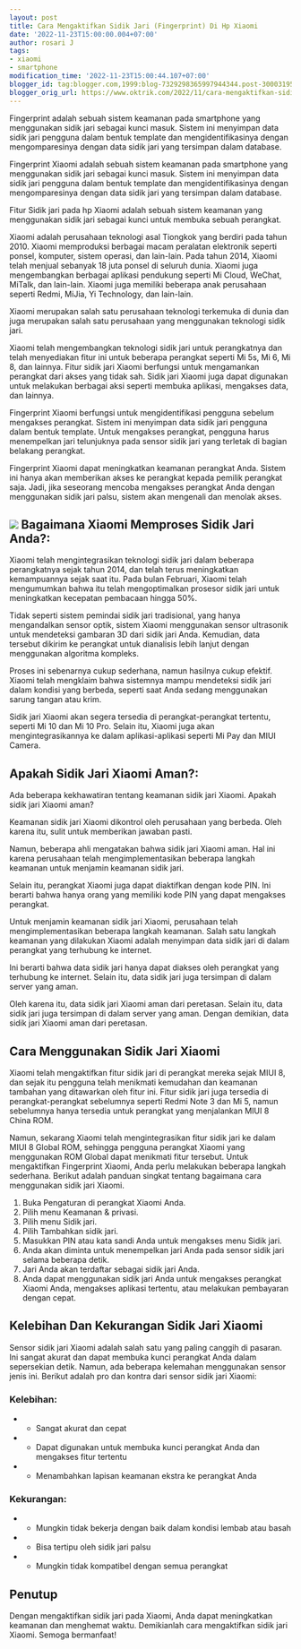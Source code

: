 ```yaml
---
layout: post
title: Cara Mengaktifkan Sidik Jari (Fingerprint) Di Hp Xiaomi
date: '2022-11-23T15:00:00.004+07:00'
author: rosari J
tags:
- xiaomi
- smartphone
modification_time: '2022-11-23T15:00:44.107+07:00'
blogger_id: tag:blogger.com,1999:blog-7329298365997944344.post-3000319569419751069
blogger_orig_url: https://www.oktrik.com/2022/11/cara-mengaktifkan-sidik-jari.html
---
```


Fingerprint adalah sebuah sistem keamanan pada smartphone yang menggunakan sidik jari sebagai kunci masuk. Sistem ini menyimpan data sidik jari pengguna dalam bentuk template dan mengidentifikasinya dengan mengomparesinya dengan data sidik jari yang tersimpan dalam database.


Fingerprint Xiaomi adalah sebuah sistem keamanan pada smartphone yang menggunakan sidik jari sebagai kunci masuk. Sistem ini menyimpan data sidik jari pengguna dalam bentuk template dan mengidentifikasinya dengan mengomparesinya dengan data sidik jari yang tersimpan dalam database.


Fitur Sidik jari pada hp Xiaomi adalah sebuah sistem keamanan yang menggunakan sidik jari sebagai kunci untuk membuka sebuah perangkat.


Xiaomi adalah perusahaan teknologi asal Tiongkok yang berdiri pada tahun 2010. Xiaomi memproduksi berbagai macam peralatan elektronik seperti ponsel, komputer, sistem operasi, dan lain-lain. Pada tahun 2014, Xiaomi telah menjual sebanyak 18 juta ponsel di seluruh dunia. Xiaomi juga mengembangkan berbagai aplikasi pendukung seperti Mi Cloud, WeChat, MiTalk, dan lain-lain. Xiaomi juga memiliki beberapa anak perusahaan seperti Redmi, MiJia, Yi Technology, dan lain-lain.


Xiaomi merupakan salah satu perusahaan teknologi terkemuka di dunia dan juga merupakan salah satu perusahaan yang menggunakan teknologi sidik jari.


Xiaomi telah mengembangkan teknologi sidik jari untuk perangkatnya dan telah menyediakan fitur ini untuk beberapa perangkat seperti Mi 5s, Mi 6, Mi 8, dan lainnya. Fitur sidik jari Xiaomi berfungsi untuk mengamankan perangkat dari akses yang tidak sah. Sidik jari Xiaomi juga dapat digunakan untuk melakukan berbagai aksi seperti membuka aplikasi, mengakses data, dan lainnya.


Fingerprint Xiaomi berfungsi untuk mengidentifikasi pengguna sebelum mengakses perangkat. Sistem ini menyimpan data sidik jari pengguna dalam bentuk template. Untuk mengakses perangkat, pengguna harus menempelkan jari telunjuknya pada sensor sidik jari yang terletak di bagian belakang perangkat.


Fingerprint Xiaomi dapat meningkatkan keamanan perangkat Anda. Sistem ini hanya akan memberikan akses ke perangkat kepada pemilik perangkat saja. Jadi, jika seseorang mencoba mengakses perangkat Anda dengan menggunakan sidik jari palsu, sistem akan mengenali dan menolak akses.


[![](https://blogger.googleusercontent.com/img/b/R29vZ2xl/AVvXsEjO7qlJVNrQHdjmLs9WPkjwd2UGZiR-FFZsMd_I3tfQIveEdN2JvNcYfmGs4pRwDpGi019FFvQWW8j3zOhUWreoB0zYQi7-AyvyxqsV3fRShRJdMseZB07nzJELuErZicFuTznMmkBw13_J7euskE688yq9gEWf9-sqzsX5mrLRjCi-13vFSSvxqkU8_A/s400/Xiaomi.jpg)](https://blogger.googleusercontent.com/img/b/R29vZ2xl/AVvXsEjO7qlJVNrQHdjmLs9WPkjwd2UGZiR-FFZsMd_I3tfQIveEdN2JvNcYfmGs4pRwDpGi019FFvQWW8j3zOhUWreoB0zYQi7-AyvyxqsV3fRShRJdMseZB07nzJELuErZicFuTznMmkBw13_J7euskE688yq9gEWf9-sqzsX5mrLRjCi-13vFSSvxqkU8_A/s1511/Xiaomi.jpg)
Bagaimana Xiaomi Memproses Sidik Jari Anda?:
--------------------------------------------


Xiaomi telah mengintegrasikan teknologi sidik jari dalam beberapa perangkatnya sejak tahun 2014, dan telah terus meningkatkan kemampuannya sejak saat itu. Pada bulan Februari, Xiaomi telah mengumumkan bahwa itu telah mengoptimalkan prosesor sidik jari untuk meningkatkan kecepatan pembacaan hingga 50%.


Tidak seperti sistem pemindai sidik jari tradisional, yang hanya mengandalkan sensor optik, sistem Xiaomi menggunakan sensor ultrasonik untuk mendeteksi gambaran 3D dari sidik jari Anda. Kemudian, data tersebut dikirim ke perangkat untuk dianalisis lebih lanjut dengan menggunakan algoritma kompleks.


Proses ini sebenarnya cukup sederhana, namun hasilnya cukup efektif. Xiaomi telah mengklaim bahwa sistemnya mampu mendeteksi sidik jari dalam kondisi yang berbeda, seperti saat Anda sedang menggunakan sarung tangan atau krim.


Sidik jari Xiaomi akan segera tersedia di perangkat-perangkat tertentu, seperti Mi 10 dan Mi 10 Pro. Selain itu, Xiaomi juga akan mengintegrasikannya ke dalam aplikasi-aplikasi seperti Mi Pay dan MIUI Camera.


Apakah Sidik Jari Xiaomi Aman?:
-------------------------------


Ada beberapa kekhawatiran tentang keamanan sidik jari Xiaomi. Apakah sidik jari Xiaomi aman?


Keamanan sidik jari Xiaomi dikontrol oleh perusahaan yang berbeda. Oleh karena itu, sulit untuk memberikan jawaban pasti.


Namun, beberapa ahli mengatakan bahwa sidik jari Xiaomi aman. Hal ini karena perusahaan telah mengimplementasikan beberapa langkah keamanan untuk menjamin keamanan sidik jari.


Selain itu, perangkat Xiaomi juga dapat diaktifkan dengan kode PIN. Ini berarti bahwa hanya orang yang memiliki kode PIN yang dapat mengakses perangkat.


Untuk menjamin keamanan sidik jari Xiaomi, perusahaan telah mengimplementasikan beberapa langkah keamanan. Salah satu langkah keamanan yang dilakukan Xiaomi adalah menyimpan data sidik jari di dalam perangkat yang terhubung ke internet.


Ini berarti bahwa data sidik jari hanya dapat diakses oleh perangkat yang terhubung ke internet. Selain itu, data sidik jari juga tersimpan di dalam server yang aman.


Oleh karena itu, data sidik jari Xiaomi aman dari peretasan. Selain itu, data sidik jari juga tersimpan di dalam server yang aman. Dengan demikian, data sidik jari Xiaomi aman dari peretasan.


Cara Menggunakan Sidik Jari Xiaomi
----------------------------------


Xiaomi telah mengaktifkan fitur sidik jari di perangkat mereka sejak MIUI 8, dan sejak itu pengguna telah menikmati kemudahan dan keamanan tambahan yang ditawarkan oleh fitur ini. Fitur sidik jari juga tersedia di perangkat-perangkat sebelumnya seperti Redmi Note 3 dan Mi 5, namun sebelumnya hanya tersedia untuk perangkat yang menjalankan MIUI 8 China ROM.


Namun, sekarang Xiaomi telah mengintegrasikan fitur sidik jari ke dalam MIUI 8 Global ROM, sehingga pengguna perangkat Xiaomi yang menggunakan ROM Global dapat menikmati fitur tersebut. Untuk mengaktifkan Fingerprint Xiaomi, Anda perlu melakukan beberapa langkah sederhana. Berikut adalah panduan singkat tentang bagaimana cara menggunakan sidik jari Xiaomi.


1. Buka Pengaturan di perangkat Xiaomi Anda.
2. Pilih menu Keamanan & privasi.
3. Pilih menu Sidik jari.
4. Pilih Tambahkan sidik jari.
5. Masukkan PIN atau kata sandi Anda untuk mengakses menu Sidik jari.
6. Anda akan diminta untuk menempelkan jari Anda pada sensor sidik jari selama beberapa detik.
7. Jari Anda akan terdaftar sebagai sidik jari Anda.
8. Anda dapat menggunakan sidik jari Anda untuk mengakses perangkat Xiaomi Anda, mengakses aplikasi tertentu, atau melakukan pembayaran dengan cepat.


Kelebihan Dan Kekurangan Sidik Jari Xiaomi
------------------------------------------


Sensor sidik jari Xiaomi adalah salah satu yang paling canggih di pasaran. Ini sangat akurat dan dapat membuka kunci perangkat Anda dalam sepersekian detik. Namun, ada beberapa kelemahan menggunakan sensor jenis ini. Berikut adalah pro dan kontra dari sensor sidik jari Xiaomi:


### Kelebihan:


* - Sangat akurat dan cepat
* - Dapat digunakan untuk membuka kunci perangkat Anda dan mengakses fitur tertentu
* - Menambahkan lapisan keamanan ekstra ke perangkat Anda


### Kekurangan:


* - Mungkin tidak bekerja dengan baik dalam kondisi lembab atau basah
* - Bisa tertipu oleh sidik jari palsu
* - Mungkin tidak kompatibel dengan semua perangkat


Penutup
-------


Dengan mengaktifkan sidik jari pada Xiaomi, Anda dapat meningkatkan keamanan dan menghemat waktu. Demikianlah cara mengaktifkan sidik jari Xiaomi. Semoga bermanfaat!

